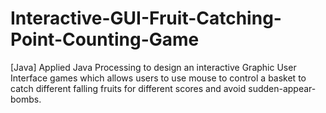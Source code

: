 # Interactive-GUI-Fruit-Catching-Point-Counting-Game
[Java] Applied Java Processing to design an interactive Graphic User Interface games which allows users to use mouse to control a basket to catch different falling fruits for different scores and avoid sudden-appear-bombs.
